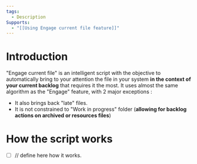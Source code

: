 ```yaml
---
tags:
  - Description
Supports:
  - "[[Using Engage current file feature]]"
---
```

# Introduction

"Engage current file" is an intelligent script with the objective to automatically bring to your attention the file in your system **in the context of your current backlog** that requires it the most. It uses almost the same algorithm as the "Engage" feature, with 2 major  exceptions : 
- It also brings back "late" files. 
-  It is not constrained to "Work in progress" folder (**allowing for backlog actions on archived or resources files**)

# How the script works

- [ ] // define here how it works. 
